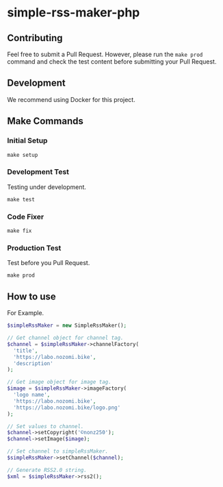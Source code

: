# simple-rss-maker-php

## Contributing

Feel free to submit a Pull Request. However, please run the `make prod` command and check the test content before submitting your Pull Request.

## Development

We recommend using Docker for this project.

## Make Commands

### Initial Setup

```shell script
make setup
```

### Development Test

Testing under development.

```shell script
make test
```

### Code Fixer

```shell script
make fix
```

### Production Test

Test before you Pull Request.

```shell script
make prod
```

## How to use

For Example.

```php
$simpleRssMaker = new SimpleRssMaker();

// Get channel object for channel tag.
$channel = $simpleRssMaker->channelFactory(
  'title',
  'https://labo.nozomi.bike',
  'description'  
);

// Get image object for image tag.
$image = $simpleRssMaker->imageFactory(
  'logo name',
  'https://labo.nozomi.bike',
  'https://labo.nozomi.bike/logo.png'
);

// Set values to channel.
$channel->setCopyright('©nonz250');
$channel->setImage($image);

// Set channel to simpleRssMaker.
$simpleRssMaker->setChannel($channel);

// Generate RSS2.0 string.
$xml = $simpleRssMaker->rss2();
```
